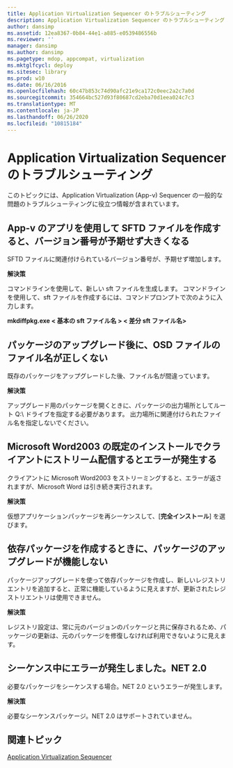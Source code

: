 ```yaml
---
title: Application Virtualization Sequencer のトラブルシューティング
description: Application Virtualization Sequencer のトラブルシューティング
author: dansimp
ms.assetid: 12ea8367-0b84-44e1-a885-e0539486556b
ms.reviewer: ''
manager: dansimp
ms.author: dansimp
ms.pagetype: mdop, appcompat, virtualization
ms.mktglfcycl: deploy
ms.sitesec: library
ms.prod: w10
ms.date: 06/16/2016
ms.openlocfilehash: 60c47b853c74d90afc21e9ca172c0eec2a2c7a0d
ms.sourcegitcommit: 354664bc527d93f80687cd2eba70d1eea024c7c3
ms.translationtype: MT
ms.contentlocale: ja-JP
ms.lasthandoff: 06/26/2020
ms.locfileid: "10815184"
---
```

# Application Virtualization Sequencer のトラブルシューティング


このトピックには、Application Virtualization (App-v) Sequencer の一般的な問題のトラブルシューティングに役立つ情報が含まれています。

## App-v のアプリを使用して SFTD ファイルを作成すると、バージョン番号が予期せず大きくなる


SFTD ファイルに関連付けられているバージョン番号が、予期せず増加します。

**解決策**

コマンドラインを使用して、新しい sft ファイルを生成します。 コマンドラインを使用して、sft ファイルを作成するには、コマンドプロンプトで次のように入力します。

**mkdiffpkg.exe &lt; 基本の sft ファイル名 &gt; &lt; 差分 sft ファイル名&gt;**

## <a href="" id="file-name-in-osd-file-is-not-correct-after-package-upgrade-"></a>パッケージのアップグレード後に、OSD ファイルのファイル名が正しくない


既存のパッケージをアップグレードした後、ファイル名が間違っています。

**解決策**

アップグレード用のパッケージを開くときに、パッケージの出力場所としてルート Q:\\ ドライブを指定する必要があります。 出力場所に関連付けられたファイル名を指定しないでください。

## Microsoft Word2003 の既定のインストールでクライアントにストリーム配信するとエラーが発生する


クライアントに Microsoft Word2003 をストリーミングすると、エラーが返されますが、Microsoft Word は引き続き実行されます。

**解決策**

仮想アプリケーションパッケージを再シーケンスして、[**完全インストール**] を選びます。

## 依存パッケージを作成するときに、パッケージのアップグレードが機能しない


パッケージアップグレードを使って依存パッケージを作成し、新しいレジストリエントリを追加すると、正常に機能しているように見えますが、更新されたレジストリエントリは使用できません。

**解決策**

レジストリ設定は、常に元のバージョンのパッケージと共に保存されるため、パッケージの更新は、元のパッケージを修復しなければ利用できないように見えます。

## シーケンス中にエラーが発生しました。NET 2.0


必要なパッケージをシーケンスする場合。NET 2.0 というエラーが発生します。

**解決策**

必要なシーケンスパッケージ。NET 2.0 はサポートされていません。

## 関連トピック


[Application Virtualization Sequencer](application-virtualization-sequencer.md)

 

 





